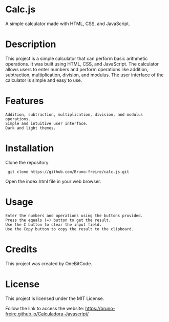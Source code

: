 # Calc.js

A simple calculator made with HTML, CSS, and JavaScript.

# Description

This project is a simple calculator that can perform basic arithmetic operations. It was built using HTML, CSS, and JavaScript. The calculator allows users to enter numbers and perform operations like addition, subtraction, multiplication, division, and modulus. The user interface of the calculator is simple and easy to use.

# Features

    Addition, subtraction, multiplication, division, and modulus operations.
    Simple and intuitive user interface.
    Dark and light themes.

# Installation

   Clone the repository

     git clone https://github.com/Bruno-freire/calc.js.git

   Open the index.html file in your web browser.

# Usage

    Enter the numbers and operations using the buttons provided.
    Press the equals (=) button to get the result.
    Use the C button to clear the input field.
    Use the Copy button to copy the result to the clipboard.

# Credits

This project was created by OneBitCode.

# License

This project is licensed under the MIT License.

Follow the link to access the website: https://bruno-freire.github.io/Calculadora-Javascript/
